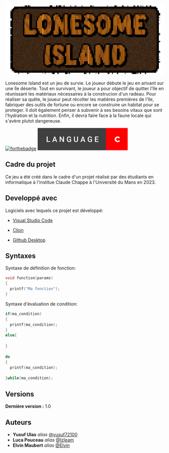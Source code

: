 

![alt text](https://github.com/yusuf72100/Lonesome-Island/blob/main/resources/title.png?raw=true)

Lonesome Island est un jeu de survie. Le joueur débute le jeu en arivant sur une île déserte. Tout en survivant, 
le joueur a pour objectif de quitter l'île en réunissant les matériaux nécessaires à la construcion d'un radeau.
Pour réaliser sa quête, le joueur peut récolter les matières premières de l'île, fabriquer des outils de fortune
ou encore se construire un habitat pour se proteger. Il doit également penser à subvenir à ses besoins vitaux
que sont l'hydration et la nutrition. Enfin, il devra faire face à la faune locale qui s'avère plutot dangereuse.

[![forthebadge](http://forthebadge.com/images/badges/built-with-love.svg)](http://forthebadge.com)  ![alt text](https://github.com/yusuf72100/Lonesome-Island/blob/main/github/language-c.svg?raw=true)

## Cadre du projet

Ce jeu a été créé dans le cadre d'un projet réalisé par des étudiants en informatique à l'institue Claude Chappe à l'Université du Mans en 2023.

## Developpé avec

Logiciels avec lequels ce projet est développé:

* [Visual Studio Code](https://code.visualstudio.com) 

* [Clion](https://www.jetbrains.com/fr-fr/clion/) 

* [Github Desktop](https://desktop.github.com) 

## Syntaxes

Syntaxe de définition de fonction:

```C
void function(params)
{
  printf("Ma fonction");
}
```

Syntaxe d'évaluation de condition:

```C
if(ma_condition)
{
  printf(ma_condition);
} 
else{
  
}

do
{
  printf(ma_condition);
  
}while(ma_condition);
```

## Versions
**Dernière version :** 1.0

## Auteurs

* **Yusuf Ulas** _alias_ [@yusuf72100](https://github.com/yusuf72100)
* **Luca Pouceau** _alias_ [@Izleam](https://github.com/IzeLeam)
* **Elvin Maubert** _alias_ [@Elvin](https://github.com/Elvin-19)
